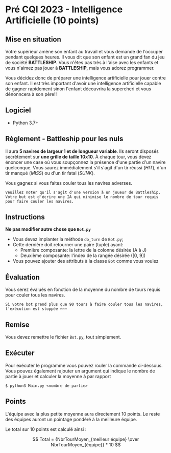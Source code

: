 # Pré CQI 2023 - Intelligence Artificielle (10 points)

## Mise en situation

Votre supérieur amène son enfant au travail et vous demande de l'occuper pendant quelques heures. Il vous dit que son enfant est un grand fan du jeu de société **BATTLESHIP**. Vous n'êtes pas très à l'aise avec les enfants et vous n'aimez pas jouer à **BATTLESHIP**, mais vous adorez programmer. 

Vous décidez donc de préparer une intelligence artificielle pour jouer contre son enfant. Il est très important d'avoir une intelligence artificielle capable de gagner rapidement sinon l'enfant découvrira la supercheri et vous dénonncera à son père!!

## Logiciel
- Python 3.7+

## Règlement - Battleship pour les nuls

Il aura **5 navires de largeur 1 et de longueur variable**. Ils seront disposés secrètement sur **une grille de taille 10x10**. À chaque tour, vous devez énoncer une case où vous soupçonnez la présence d'une partie d'un navire quelconque. Vous saurez immédiatement s'il s'agit d'un tir réussi (*HIT*), d'un tir manqué (*MISS*) ou d'un tir fatal (*SUNK*).

Vous gagnez si vous faites couler tous les navires adverses.

```Veuillez noter qu'il s'agit d'une version à un joueur de Battleship. Votre but est d'écrire une IA qui minimise le nombre de tour requis pour faire couler les navires.```

## Instructions

**Ne pas modifier autre chose que `Bot.py`**

* Vous devez implanter la méthode `do_turn` de `Bot.py`;
* Cette dernière doit retourner une paire (tuple) ayant:
    * Première composante: la lettre de la colonne désirée (A à J)
    * Deuxième composante: l'index de la rangée désirée (\[0, 9\])
* Vous pouvez ajouter des attributs à la classe `Bot` comme vous voulez

## Évaluation

Vous serez évalués en fonction de la moyenne du nombre de tours requis pour couler tous les navires.

```Si votre bot prend plus que 90 tours à faire couler tous les navires, l'exécution est stoppée ✂✂✂```

## Remise

Vous devez remettre le fichier `Bot.py`, tout simplement.

## Exécuter
Pour exécuter le programme vous pouvez rouler la commande ci-dessous. Vous pouvez également rajouter un argument qui indique le nombre de partie à jouer et calculer la moyenne à par rapport 
```
$ python3 Main.py <nombre de partie>
```

## Points

L'équipe avec la plus petite moyenne aura directement 10 points. Le reste des équipes auront un pointage pondéré à la meilleure équipe.

Le total sur 10 points est calculé ainsi :

$$ Total = {NbrTourMoyen_{meilleur équipe} \over NbrTourMoyen_{équipe}} * 10 $$


